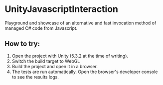 # UnityJavascriptInteraction
Playground and showcase of an alternative and fast invocation method of managed C# code from Javascript.

## How to try:
1. Open the project with Unity (5.3.2 at the time of writing).
2. Switch the build target to WebGL
3. Build the project and open it in a browser.
4. The tests are run automatically. Open the browser's developer console to see the results logs.
